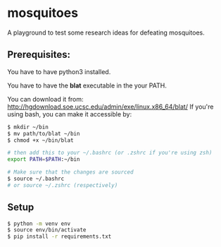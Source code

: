 # mosquitoes
A playground to test some research ideas for defeating mosquitoes.


## Prerequisites:
You have to have python3 installed.

You have to have the **blat** executable in the your PATH.

You can download it from: http://hgdownload.soe.ucsc.edu/admin/exe/linux.x86_64/blat/
If you're using bash, you can make it accessible by: 
```bash
$ mkdir ~/bin
$ mv path/to/blat ~/bin
$ chmod +x ~/bin/blat

# then add this to your ~/.bashrc (or .zshrc if you're using zsh)
export PATH=$PATH:~/bin

# Make sure that the changes are sourced
$ source ~/.bashrc
# or source ~/.zshrc (respectively)
```

## Setup

```bash
$ python -m venv env
$ source env/bin/activate
$ pip install -r requirements.txt
```